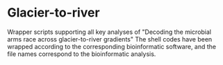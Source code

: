 # Glacier-to-river
Wrapper scripts supporting all key analyses of "Decoding the microbial arms race across glacier-to-river gradients"
The shell codes have been wrapped according to the corresponding bioinformatic software, and the file names correspond to the bioinformatic analysis.
